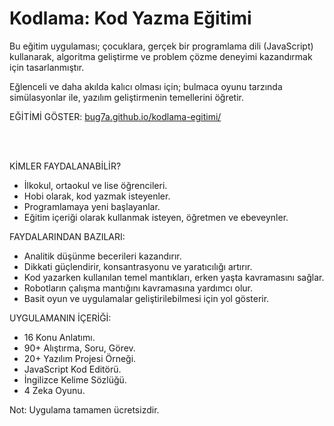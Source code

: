 # Kodlama: Kod Yazma Eğitimi

Bu eğitim uygulaması; çocuklara, gerçek bir programlama dili (JavaScript) kullanarak, algoritma geliştirme ve problem çözme deneyimi kazandırmak için tasarlanmıştır.

Eğlenceli ve daha akılda kalıcı olması için; bulmaca oyunu tarzında simülasyonlar ile, yazılım geliştirmenin temellerini öğretir.<br>

EĞİTİMİ GÖSTER:
[bug7a.github.io/kodlama-egitimi/](https://bug7a.github.io/kodlama-egitimi/)

<br><br>

KİMLER FAYDALANABİLİR?
- İlkokul, ortaokul ve lise öğrencileri.
- Hobi olarak, kod yazmak isteyenler.
- Programlamaya yeni başlayanlar.
- Eğitim içeriği olarak kullanmak isteyen, öğretmen ve ebeveynler.

FAYDALARINDAN BAZILARI:
- Analitik düşünme becerileri kazandırır.
- Dikkati güçlendirir, konsantrasyonu ve yaratıcılığı artırır.
- Kod yazarken kullanılan temel mantıkları, erken yaşta kavramasını sağlar.
- Robotların çalışma mantığını kavramasına yardımcı olur.
- Basit oyun ve uygulamalar geliştirilebilmesi için yol gösterir.

UYGULAMANIN İÇERİĞİ:
- 16 Konu Anlatımı.
- 90+ Alıştırma, Soru, Görev.
- 20+ Yazılım Projesi Örneği.
- JavaScript Kod Editörü.
- İngilizce Kelime Sözlüğü.
- 4 Zeka Oyunu.

Not: Uygulama tamamen ücretsizdir.
